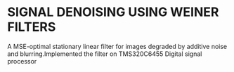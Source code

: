 # SIGNAL DENOISING USING WEINER FILTERS
A MSE-optimal stationary linear filter for images degraded by additive noise and blurring.Implemented the filter on TMS320C6455 Digital signal processor
